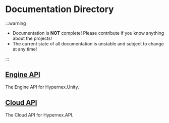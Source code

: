 # Documentation Directory

:::warning

+ Documentation is **NOT** complete! Please contribute if you know anything about the projects!
+ The current state of all documentation is unstable and subject to change at any time!

:::

## [Engine API](./engine-api/index.md)

The Engine API for Hypernex.Unity.

## [Cloud API](/docs/cloud-api)

The Cloud API for Hypernex.API.